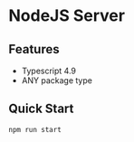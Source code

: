 # NodeJS Server

## Features

- Typescript 4.9
- ANY package type

## Quick Start

```bash
npm run start
```
